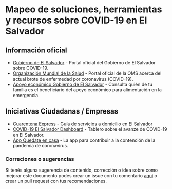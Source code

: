 # Mapeo de soluciones, herramientas y recursos sobre COVID-19 en El Salvador

## Información oficial

* [Gobierno de El Salvador](https://covid19.gob.sv/) - Portal oficial del Gobierno de El Salvador sobre COVID-19.
* [Organización Mundial de la Salud](https://www.who.int/es/emergencies/diseases/novel-coronavirus-2019) - Portal oficial de la OMS acerca del actual brote de enfermedad por coronavirus (COVID-19).
* [Apoyo económico Gobierno de El Salvador](https://covid19-elsalvador.com/) - Consulta quién de tu familia es el beneficiario del apoyo económico para alimentación en la emergencia.

## Iniciativas Ciudadanas / Empresas

* [Cuarentena Express](https://cuarentena.express/) - Guía de servicios a domicilio en El Salvador
* [COVID-19 El Salvador Dashboard](https://www.elsalvadorcovid19.com/) - Tablero sobre el avanze de COVID-19 en El Salvador.
* [App Quedate en casa](https://slashmobility.com/quedateencasa/) - La app para contribuir a la contención de la pandemia de coronavirus.

### Correciones o sugerencias

Si tenés alguna sugerencia de contenido, corrección o idea sobre como mejorar este documento podes crear un issue con tu comentario [aquí](https://github.com/horchatajs/recursos/issues/new) o crear un pull request con tus recomendaciones.
